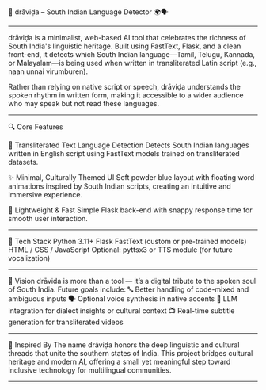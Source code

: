 🪷 drāviḍa – South Indian Language Detector 🌍🗣️

_____

drāviḍa is a minimalist, web-based AI tool that celebrates the richness of South India's linguistic heritage.
Built using FastText, Flask, and a clean front-end, it detects which South Indian language—Tamil, Telugu, Kannada, or Malayalam—is being used when written in transliterated Latin script (e.g., naan unnai virumburen).

Rather than relying on native script or speech, drāviḍa understands the spoken rhythm in written form, making it accessible to a wider audience who may speak but not read these languages.

_____

🔍 Core Features

🧠 Transliterated Text Language Detection
Detects South Indian languages written in English script using FastText models trained on transliterated datasets.

✨ Minimal, Culturally Themed UI
Soft powder blue layout with floating word animations inspired by South Indian scripts, creating an intuitive and immersive experience.

📜 Lightweight & Fast
Simple Flask back-end with snappy response time for smooth user interaction.

_____

🧰 Tech Stack
Python 3.11+
Flask
FastText (custom or pre-trained models)
HTML / CSS / JavaScript
Optional: pyttsx3 or TTS module (for future vocalization)

_____
🎯 Vision
drāviḍa is more than a tool — it’s a digital tribute to the spoken soul of South India.
Future goals include:
🔤 Better handling of code-mixed and ambiguous inputs
🗣️ Optional voice synthesis in native accents
🧠 LLM integration for dialect insights or cultural context
📺 Real-time subtitle generation for transliterated videos

_____
🌸 Inspired By
The name drāviḍa honors the deep linguistic and cultural threads that unite the southern states of India. This project bridges cultural heritage and modern AI, offering a small yet meaningful step toward inclusive technology for multilingual communities.

_____
